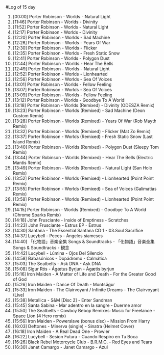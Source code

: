 #Log of 15 day

1. [00:00] Porter Robinson - Worlds - Natural Light
1. [11:46] Porter Robinson - Worlds - Divinity
1. [11:52] Porter Robinson - Worlds - Natural Light
1. [12:17] Porter Robinson - Worlds - Divinity
1. [12:20] Porter Robinson - Worlds - Sad Machine
1. [12:26] Porter Robinson - Worlds - Years Of War
1. [12:30] Porter Robinson - Worlds - Flicker
1. [12:35] Porter Robinson - Worlds - Fresh Static Snow
1. [12:41] Porter Robinson - Worlds - Polygon Dust
1. [12:44] Porter Robinson - Worlds - Hear The Bells
1. [12:49] Porter Robinson - Worlds - Natural Light
1. [12:52] Porter Robinson - Worlds - Lionhearted
1. [12:56] Porter Robinson - Worlds - Sea Of Voices
1. [13:01] Porter Robinson - Worlds - Fellow Feeling
1. [13:07] Porter Robinson - Worlds - Sea Of Voices
1. [13:09] Porter Robinson - Worlds - Fellow Feeling
1. [13:12] Porter Robinson - Worlds - Goodbye To A World
1. [13:18] Porter Robinson - Worlds (Remixed) - Divinity (ODESZA Remix)
1. [13:23] Porter Robinson - Worlds (Remixed) - Sad Machine (Deon Custom Remix)
1. [13:28] Porter Robinson - Worlds (Remixed) - Years Of War (Rob Mayth Remix)
1. [13:32] Porter Robinson - Worlds (Remixed) - Flicker (Mat Zo Remix)
1. [13:37] Porter Robinson - Worlds (Remixed) - Fresh Static Snow (Last Island Remix)
1. [13:40] Porter Robinson - Worlds (Remixed) - Polygon Dust (Sleepy Tom Remix)
1. [13:44] Porter Robinson - Worlds (Remixed) - Hear The Bells (Electric Mantis Remix)
1. [13:49] Porter Robinson - Worlds (Remixed) - Natural Light (San Holo Remix)
1. [13:52] Porter Robinson - Worlds (Remixed) - Lionhearted (Point Point Remix)
1. [13:55] Porter Robinson - Worlds (Remixed) - Sea of Voices (Galimatias Remix)
1. [13:58] Porter Robinson - Worlds (Remixed) - Lionhearted (Point Point Remix)
1. [14:15] Porter Robinson - Worlds (Remixed) - Goodbye To A World (Chrome Sparks Remix)
1. [14:18] John Frusciante - Inside of Emptiness - Scratches
1. [14:23] John Frusciante - Estrus EP - Estrus
1. [14:30] Santana - The Essential Santana CD 1 - 03.Soul Sacrifice
1. [14:37] Lucybell - Peces - Ángeles siameses
1. [14:40] 「化物語」音楽全集 Songs & Soundtracks - 「化物語」音楽全集 Songs & Soundtracks - 観念
1. [14:42] Lucybell - Lúmina - Ojos Del Silencio
1. [14:58] Babasónicos - Dopádromo - Calmática
1. [15:03] The Seatbelts - Ask DNA - Ask DNA
1. [15:08] Sigur Rós - Ágætus Byrjun - Ágætis byrjun
1. [15:16] Iron Maiden - A Matter of Life and Death - For the Greater Good of God
1. [15:26] Iron Maiden - Dance Of Death - Montsйgur
1. [15:33] Iron Maiden - The Clairvoyant / Infinite Dreams - The Clairvoyant (Live)
1. [15:38] Metallica - S&M [Disc 2] - Enter Sandman
1. [15:45] Santa Sabina - Mar adentro en la sangre - Duerme amor
1. [15:50] The Seatbelts - Cowboy Bebop Remixes: Music for Freelance - Space Lion (4 Hero remix)
1. [15:56] Iron Maiden - Powerslave (bonus disc) - Mission From Harry
1. [16:03] Deftones - Minerva (single) - Sinatra (Helmet Cover)
1. [16:18] Iron Maiden - A Real Dead One - Prowler
1. [16:22] Lucybell - Sesion Futura - Cuando Respiro en Tu Boca
1. [16:26] Black Rebel Motorcycle Club - B.R.M.C. - Red Eyes and Tears
1. [16:30] Janet Camargo - Janet Camargo - Azul
